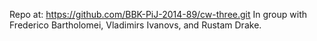 Repo at:
 https://github.com/BBK-PiJ-2014-89/cw-three.git
In group with Frederico Bartholomei, Vladimirs Ivanovs, and Rustam Drake.